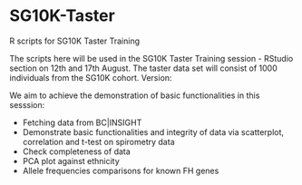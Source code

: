 # SG10K-Taster
R scripts for SG10K Taster Training

The scripts here will be used in the SG10K Taster Training session - RStudio section on 12th and 17th August.
The taster data set will consist of 1000 individuals from the SG10K cohort. 
Version: 

We aim to achieve the demonstration of basic functionalities in this sesssion:
- Fetching data from BC|INSIGHT
- Demonstrate basic functionalities and integrity of data via scatterplot, correlation and t-test on spirometry data 
- Check completeness of data
- PCA plot against ethnicity
- Allele frequencies comparisons for known FH genes

